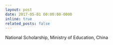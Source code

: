 ```yaml
---
layout: post
date: 2017-05-01 00:00:00-0000
inline: true
related_posts: false
---
```


National Scholarship, Ministry of Education, China